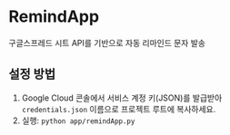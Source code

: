 # RemindApp
구글스프레드 시트 API를 기반으로 자동 리마인드 문자 발송

## 설정 방법

1. Google Cloud 콘솔에서 서비스 계정 키(JSON)를 발급받아  
   `credentials.json` 이름으로 프로젝트 루트에 복사하세요.  
2. 실행: `python app/remindApp.py`  
